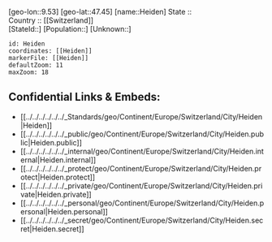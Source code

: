 ﻿---
location: [47.45,9.53] 
mapzoom: [7,12] 
mapmarker: city 
type: City
tags:
- geo/City


SpocWebEntityId: 30833
isDeleted: false
confidential: public

---
[geo-lon::9.53] 
[geo-lat::47.45] 
[name::Heiden] 
State ::  
Country :: [[Switzerland]]  
[StateId::] 
[Population::] 
[Unknown::] 


```leaflet
id: Heiden
coordinates: [[Heiden]] 
markerFile: [[Heiden]] 
defaultZoom: 11 
maxZoom: 18
```


## Confidential Links & Embeds: 
- [[../../../../../../_Standards/geo/Continent/Europe/Switzerland/City/Heiden|Heiden]] 
- [[../../../../../../_public/geo/Continent/Europe/Switzerland/City/Heiden.public|Heiden.public]] 
- [[../../../../../../_internal/geo/Continent/Europe/Switzerland/City/Heiden.internal|Heiden.internal]] 
- [[../../../../../../_protect/geo/Continent/Europe/Switzerland/City/Heiden.protect|Heiden.protect]] 
- [[../../../../../../_private/geo/Continent/Europe/Switzerland/City/Heiden.private|Heiden.private]] 
- [[../../../../../../_personal/geo/Continent/Europe/Switzerland/City/Heiden.personal|Heiden.personal]] 
- [[../../../../../../_secret/geo/Continent/Europe/Switzerland/City/Heiden.secret|Heiden.secret]] 
